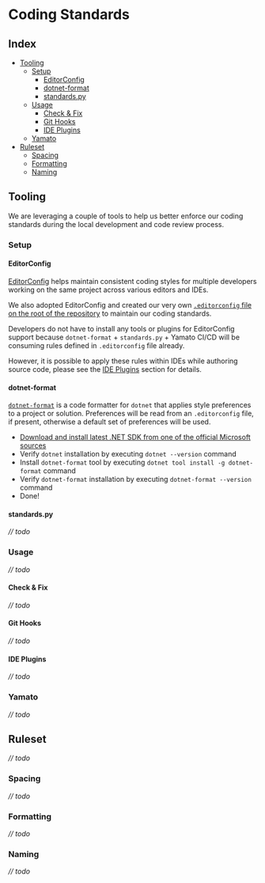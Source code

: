 # Coding Standards

## Index

- [Tooling](#tooling)
  - [Setup](#setup)
    - [EditorConfig](#editorconfig)
    - [dotnet-format](#dotnet-format)
    - [standards.py](#standardspy)
  - [Usage](#usage)
    - [Check & Fix](#check--fix)
    - [Git Hooks](#git-hooks)
    - [IDE Plugins](#ide-plugins)
  - [Yamato](#yamato)
- [Ruleset](#ruleset)
  - [Spacing](#spacing)
  - [Formatting](#formatting)
  - [Naming](#naming)

## Tooling

We are leveraging a couple of tools to help us better enforce our coding standards during the local development and code review process.

### Setup

#### EditorConfig

[EditorConfig](https://editorconfig.org/) helps maintain consistent coding styles for multiple developers working on the same project across various editors and IDEs.

We also adopted EditorConfig and created our very own [`.editorconfig` file on the root of the repository](.editorconfig) to maintain our coding standards.

Developers do not have to install any tools or plugins for EditorConfig support because `dotnet-format` + `standards.py` + Yamato CI/CD will be consuming rules defined in `.editorconfig` file already.

However, it is possible to apply these rules within IDEs while authoring source code, please see the [IDE Plugins](#ide-plugins) section for details.

#### dotnet-format

[`dotnet-format`](https://github.com/dotnet/format) is a code formatter for `dotnet` that applies style preferences to a project or solution. Preferences will be read from an `.editorconfig` file, if present, otherwise a default set of preferences will be used.

- [Download and install latest .NET SDK from one of the official Microsoft sources](https://dotnet.microsoft.com/download)
- Verify `dotnet` installation by executing `dotnet --version` command
- Install `dotnet-format` tool by executing `dotnet tool install -g dotnet-format` command
- Verify `dotnet-format` installation by executing `dotnet-format --version` command
- Done!

#### standards.py

_// todo_

### Usage

_// todo_

#### Check & Fix

_// todo_

#### Git Hooks

_// todo_

#### IDE Plugins

_// todo_

### Yamato

_// todo_

## Ruleset

_// todo_

### Spacing

_// todo_

### Formatting

_// todo_

### Naming

_// todo_
